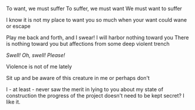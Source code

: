 To want, we must suffer
To suffer, we must want
We must want to suffer

I know it is not my place to want you so much
when your want could wane
or escape

Play me back and forth,
and I swear!
I will harbor nothing toward you
There is nothing toward you but
affections from some deep
violent
trench

*Swell! Oh, swell! Please!*

Violence is not of me lately

Sit up and be aware of this creature in me
or perhaps don't

I  -  at least  -  never saw
the merit in lying to you about my state of construction
the progress of the project
doesn't need to be kept secret?
I like it.